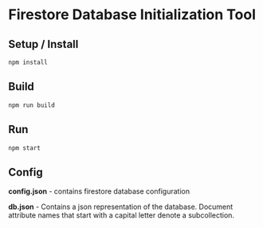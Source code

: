 # Firestore Database Initialization Tool

## Setup / Install

`npm install`

## Build

`npm run build`

## Run

`npm start`

## Config

**config.json** - contains firestore database configuration

**db.json** - Contains a json representation of the database. Document attribute names that start with a capital letter denote a subcollection.